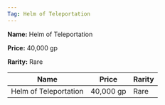 ```yaml
---
Tag: Helm of Teleportation
---
```


**Name:** Helm of Teleportation

**Price:** 40,000 gp

**Rarity:** Rare

| Name     | Price     | Rarity     |
| -------- | --------- | ---------- |
| Helm of Teleportation | 40,000 gp | Rare |
